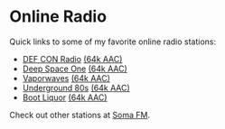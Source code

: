 # Online Radio

Quick links to some of my favorite online radio stations:

- [DEF CON Radio](https://somafm.com/defcon/) [(64k AAC)](lqvlc://https://somafm.com/defcon64.pls)
- [Deep Space One](https://somafm.com/deepspaceone/) [(64k AAC)](lqvlc://https://somafm.com/deepspaceone64.pls)
- [Vaporwaves](https://somafm.com/vaporwaves/) [(64k AAC)](lqvlc://https://somafm.com/vaporwaves64.pls)
- [Underground 80s](https://somafm.com/u80s/) [(64k AAC)](lqvlc://https://somafm.com/u80s64.pls)
- [Boot Liquor](https://somafm.com/bootliquor/) [(64k AAC)](lqvlc://https://somafm.com/bootliquor64.pls)

Check out other stations at [Soma FM](https://somafm.com).